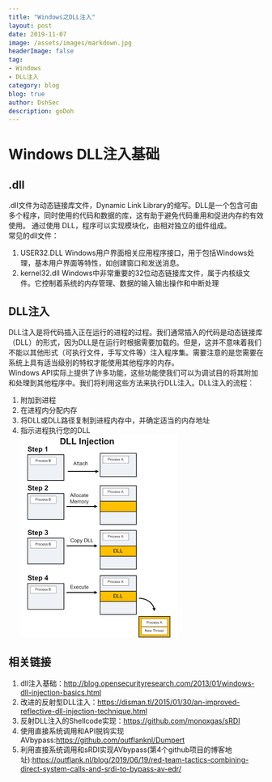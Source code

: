 ```yaml
---
title: "Windows之DLL注入"
layout: post
date: 2019-11-07
image: /assets/images/markdown.jpg
headerImage: false
tag:
- Windows
- DLL注入
category: blog
blog: true
author: DshSec
description: goDoh
---
```


# Windows DLL注入基础

## .dll
.dll文件为动态链接库文件，Dynamic Link Library的缩写。DLL是一个包含可由多个程序，同时使用的代码和数据的库，这有助于避免代码重用和促进内存的有效使用。 通过使用 DLL，程序可以实现模块化，由相对独立的组件组成。  
常见的dll文件：  
1. USER32.DLL  Windows用户界面相关应用程序接口，用于包括Windows处理，基本用户界面等特性，如创建窗口和发送消息。
2. kernel32.dll Windows中非常重要的32位动态链接库文件，属于内核级文件。它控制着系统的内存管理、数据的输入输出操作和中断处理

## DLL注入
DLL注入是将代码插入正在运行的进程的过程。我们通常插入的代码是动态链接库（DLL）的形式，因为DLL是在运行时根据需要加载的。但是，这并不意味着我们不能以其他形式（可执行文件，手写文件等）注入程序集。需要注意的是您需要在系统上具有适当级别的特权才能使用其他程序的内存。  
Windows API实际上提供了许多功能，这些功能使我们可以为调试目的将其附加和处理到其他程序中。我们将利用这些方法来执行DLL注入。DLL注入的流程：
1. 附加到进程  
2. 在进程内分配内存  
3. 将DLL或DLL路径复制到进程内存中，并确定适当的内存地址    
4. 指示进程执行您的DLL  
![Full-width image](/assets/img/docs/DLL/DLLInjection-overview.png)



## 相关链接
1. dll注入基础：http://blog.opensecurityresearch.com/2013/01/windows-dll-injection-basics.html   
2. 改进的反射型DLL注入：https://disman.tl/2015/01/30/an-improved-reflective-dll-injection-technique.html  
3. 反射DLL注入的Shellcode实现：https://github.com/monoxgas/sRDI  
4. 使用直接系统调用和API脱钩实现AVbypass:https://github.com/outflanknl/Dumpert  
5. 利用直接系统调用和sRDI实现AVbypass(第4个github项目的博客地址):https://outflank.nl/blog/2019/06/19/red-team-tactics-combining-direct-system-calls-and-srdi-to-bypass-av-edr/
